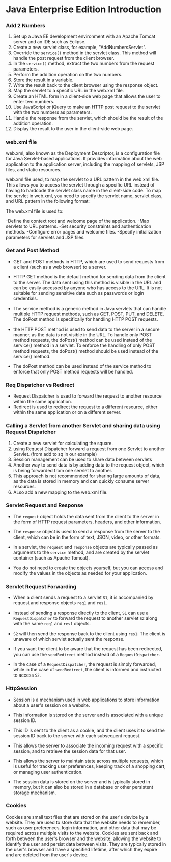 # Java Enterprise Edition Introduction

### Add 2 Numbers

1. Set up a Java EE development environment with an Apache Tomcat server and an IDE such as Eclipse.
2. Create a new servlet class, for example, "AddNumbersServlet".
3. Override the `service()` method in the servlet class. This method will handle the post request from the client browser.
4. In the `service()` method, extract the two numbers from the request parameters.
5. Perform the addition operation on the two numbers.
6. Store the result in a variable.
7. Write the result back to the client browser using the response object.
8. Map the servlet to a specific URL in the web.xml file.
9. Create an HTML form in a client-side web page that allows the user to enter two numbers.
10. Use JavaScript or jQuery to make an HTTP post request to the servlet with the two numbers as parameters.
11. Handle the response from the servlet, which should be the result of the addition operation.
12. Display the result to the user in the client-side web page.

### web.xml file

web.xml, also known as the Deployment Descriptor, is a configuration file for Java Servlet-based applications.
It provides information about the web application to the application server, including the mapping of servlets, JSP files, and static resources.

web.xml file used, to map the servlet to a URL pattern in the web.xml file. This allows you to access the servlet through a specific URL instead of having to hardcode the servlet class name in the client-side code. To map the servlet in web.xml, you need to specify the servlet name, servlet class, and URL pattern in the following format:

The web.xml file is used to:

-Define the context root and welcome page of the application.
-Map servlets to URL patterns.
-Set security constraints and authentication methods.
-Configure error pages and welcome files.
-Specify initialization parameters for servlets and JSP files.

### Get and Post Method
- GET and POST methods in HTTP, which are used to send requests from a client (such as a web browser) to a server.

- HTTP GET method is the default method for sending data from the client to the server. The data sent using this method is visible in the URL and can be easily accessed by anyone who has access to the URL. It is not suitable for sending sensitive data such as passwords or login credentials.

- The service method is a generic method in Java servlets that can handle multiple HTTP request methods, such as GET, POST, PUT, and DELETE. The doPost method is specifically for handling HTTP POST requests.

- the HTTP POST method is used to send data to the server in a secure manner, as the data is not visible in the URL. To handle only POST method requests, the doPost() method can be used instead of the service() method in a servlet.
To enforce the handling of only POST method requests, the doPost() method should be used instead of the service() method.

- The doPost method can be used instead of the service method to enforce that only POST method requests will be handled.

### Req Dispatcher vs Redirect
- Request Dispatcher is used to forward the request to another resource within the same application. 
- Redirect is used to redirect the request to a different resource, either within the same application or on a different server.

### Calling a Servlet from another Servlet and sharing data using Request Dispatcher
1. Create a new servlet for calculating the square.
2. using Request Dispatcher forward a request from one Servlet to another Servlet. (from add to sq in our example)
3. Session management can be used to share data between servlets
4. Another way to send data is by adding data to the request object, which is being forwarded from one servlet to another. 
5. This approach is not recommended for sharing large amounts of data, as the data is stored in memory and can quickly consume server resources.
6. ALso add a new mapping to the web.xml file.

### Servlet Request and Response

- The `request` object holds the data sent from the client to the server in the form of HTTP request parameters, headers, and other information. 

- The `response` object is used to send a response from the server to the client, which can be in the form of text, JSON, video, or other formats.

- In a servlet, the `request` and `response` objects are typically passed as arguments to the `service` method, and are created by the servlet container (such as Apache Tomcat). 

- You do not need to create the objects yourself, but you can access and modify the values in the objects as needed for your application.

### Servlet Request Forwarding

- When a client sends a request to a servlet `S1`, it is accompanied by request and response objects `req1` and `res1`. 

- Instead of sending a response directly to the client, `S1` can use a `RequestDispatcher` to forward the request to another servlet `S2` along with the same `req1` and `res1` objects. 

- `S2` will then send the response back to the client using `res1`. 
The client is unaware of which servlet actually sent the response.

- If you want the client to be aware that the request has been redirected, you can use the `sendRedirect` method instead of a `RequestDispatcher`. 

- In the case of a `RequestDispatcher`, the request is simply forwarded, while in the case of `sendRedirect`, 
the client is informed and instructed to access `S2`.

### HttpSession

- Session is a mechanism used in web applications to store information about a user's session on a website.

- This information is stored on the server and is associated with a unique session ID. 

- This ID is sent to the client as a cookie, and the client uses it to send the session ID back to the server with each subsequent request. 

- This allows the server to associate the incoming request with a specific session, and to retrieve the session data for that user. 

- This allows the server to maintain state across multiple requests, which is useful for tracking user preferences, keeping track of a shopping cart, or managing user authentication. 

- The session data is stored on the server and is typically stored in memory, but it can also be stored in a database or other persistent storage mechanism.

### Cookies

Cookies are small text files that are stored on the user's device by a website. They are used to store data that the website needs to remember, such as user preferences, login information, and other data that may be required across multiple visits to the website. Cookies are sent back and forth between the user's browser and the website, allowing the website to identify the user and persist data between visits. They are typically stored in the user's browser and have a specified lifetime, after which they expire and are deleted from the user's device.